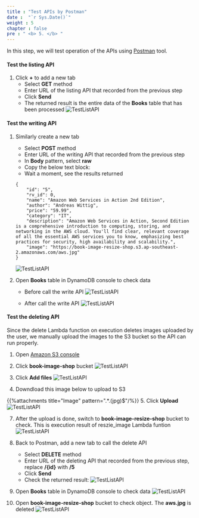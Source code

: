 ```yaml
---
title : "Test APIs by Postman"
date :  "`r Sys.Date()`" 
weight : 5
chapter : false
pre : " <b> 5. </b> "
---
```

In this step, we will test operation of the APIs using [Postman](https://www.postman.com/downloads/) tool.
#### Test the listing API
1. Click **+** to add a new tab
    - Select **GET** method
    - Enter URL of the listing API that recorded from the previous step
    - Click **Send**
    - The returned result is the entire data of the **Books** table that has been processed
![TestListAPI](/images/1/75.png?&width=90pc)
#### Test the writing API
1. Similarly create a new tab
    - Select **POST** method
    - Enter URL of the writing API that recorded from the previous step
    - In **Body** pattern, select **raw**
    - Copy the below text block:
    - Wait a moment, see the results returned
    ```
    {
        "id": "5",
        "rv_id": 0,
        "name": "Amazon Web Services in Action 2nd Edition",
        "author": "Andreas Wittig",
        "price": "59.99",
        "category": "IT",
        "description": "Amazon Web Services in Action, Second Edition is a comprehensive introduction to computing, storing, and networking in the AWS cloud. You'll find clear, relevant coverage of all the essential AWS services you to know, emphasizing best practices for security, high availability and scalability.",
        "image": "https://book-image-resize-shop.s3.ap-southeast-2.amazonaws.com/aws.jpg"
    }
    ```
    ![TestListAPI](/images/1/76.png?&width=90pc)

4. Open **Books** table in DynamoDB console to check data
    - Before call the write API
![TestListAPI](/images/1/77.png?&width=90pc)

    - After call the write API
    ![TestListAPI](/images/1/78.png?&width=90pc)

#### Test the deleting API
Since the delete Lambda function on execution deletes images uploaded by the user, we manually upload the images to the S3 bucket so the API can run properly.

1. Open [Amazon S3 console](https://s3.console.aws.amazon.com/s3/buckets?region=ap-southeast-2&region=ap-southeast-2)

2. Click **book-image-shop** bucket
    ![TestListAPI](/images/1/79.png?&width=90pc)

3. Click **Add files**
    ![TestListAPI](/images/1/80.png?&width=90pc)

4. Downdload this image below to upload to S3

{{%attachments title="Image" pattern=".*\.(jpg)$"/%}}
5. Click **Upload**
        ![TestListAPI](/images/1/81.png?&width=90pc)

7. After the upload is done, switch to **book-image-resize-shop** bucket to check. This is execution result of reszie_image Lambda funtion
![TestListAPI](/images/1/82.png?&width=90pc)

8. Back to Postman, add a new tab to call the delete API
    - Select **DELETE** method
    - Enter URL of the deleting API that recorded from the previous step, replace **/{id}** with **/5**
    - Click **Send**
    - Check the returned result:
    ![TestListAPI](/images/1/83.png?&width=90pc)


10. Open **Books** table in DynamoDB console to check data
    ![TestListAPI](/images/1/84.png?&width=90pc)

11. Open **book-image-resize-shop** bucket to check object. The **aws.jpg** is deleted
    ![TestListAPI](/images/1/85.png?&width=90pc)